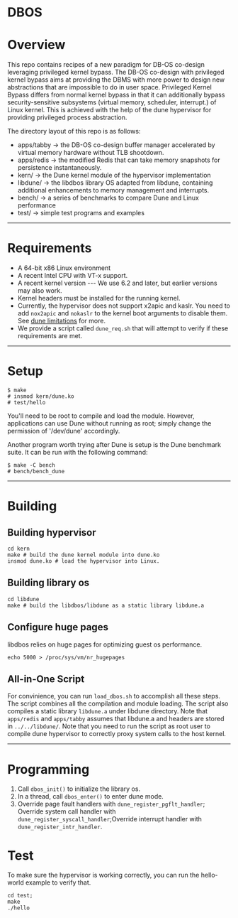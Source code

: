 # DBOS

# Overview

This repo contains recipes of a new paradigm for DB-OS co-design leveraging privileged kernel bypass.  The DB-OS co-design with privileged kernel bypass aims at providing the DBMS with more power to design new abstractions that are impossible to do in user space.  Privileged Kernel Bypass differs from normal kernel bypass in that it can additionally bypass security-sensitive subsystems (virtual memory, scheduler, interrupt.) of Linux kernel. This is achieved with the help of the dune hypervisor for providing privileged process abstraction.

The directory layout of this repo is as follows:
* apps/tabby -> the DB-OS co-design buffer manager accelerated by virtual memory hardware without TLB shootdown.
* apps/redis -> the modified Redis that can take memory snapshots for persistence instantaneously.
* kern/    -> the Dune kernel module of the hypervisor implementation
* libdune/ -> the libdbos library OS adapted from libdune, containing additional enhancements to memory management and interrupts. 
* bench/   -> a series of benchmarks to compare Dune and Linux performance
* test/    -> simple test programs and examples

----
# Requirements
* A 64-bit x86 Linux environment
* A recent Intel CPU with VT-x support.
* A recent kernel version --- We use 6.2 and later, but earlier versions
  may also work.
* Kernel headers must be installed for the running kernel.
* Currently, the hypervisor does not support x2apic and kaslr. You need to add `nox2apic` and `nokaslr` to the kernel boot arguments to disable them. See [dune limitations](README.dune.md#limitations) for more.
* We provide a script called `dune_req.sh` that will attempt to verify
if these requirements are met.

----
# Setup

```
$ make
# insmod kern/dune.ko
# test/hello
```

You'll need to be root to compile and load the module. However, applications can use
Dune without running as root; simply change the permission of '/dev/dune'
accordingly.

Another program worth trying after Dune is setup is the Dune benchmark suite.
It can be run with the following command:

```
$ make -C bench
# bench/bench_dune
```

----
# Building

## Building hypervisor
```shell
cd kern 
make # build the dune kernel module into dune.ko
insmod dune.ko # load the hypervisor into Linux.
```

## Building library os
```shell
cd libdune
make # build the libdbos/libdune as a static library libdune.a
```

## Configure huge pages
libdbos relies on huge pages for optimizing guest os performance.
```shell
echo 5000 > /proc/sys/vm/nr_hugepages
```
## All-in-One Script
For convinience, you can run `load_dbos.sh` to accomplish all these steps. The script combines all the compilation and module loading. The script also compiles a static library `libdune.a` under libdune directory. Note that `apps/redis` and `apps/tabby` assumes that libdune.a and headers are stored in `../../libdune/`. Note that you need to run the script as root user to compile dune hypervisor to correctly proxy system calls to the host kernel.

----
# Programming

1. Call `dbos_init()` to initialize the library os.
2. In a thread, call `dbos_enter()` to enter dune mode.
3. Override page fault handlers with `dune_register_pgflt_handler`; Override system call handler with `dune_register_syscall_handler`;Override interrupt handler with `dune_register_intr_handler`.

# Test
To make sure the hypervisor is working correctly, you can run the hello-world example to verify that.
```shell
cd test;
make
./hello
```